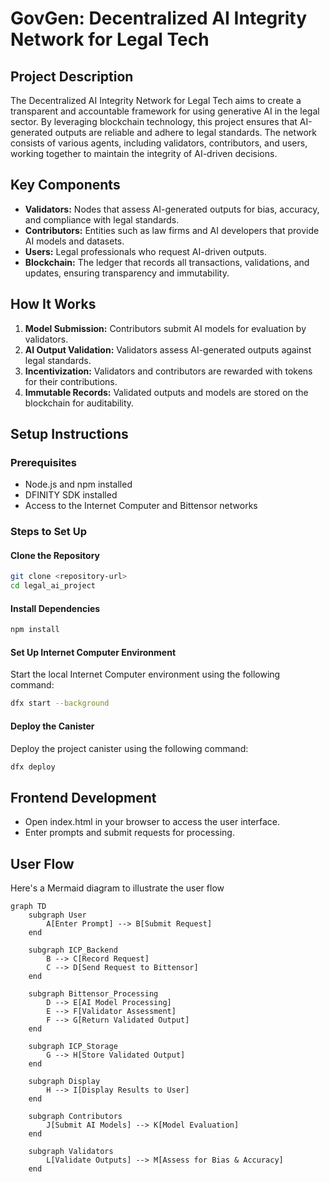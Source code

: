 # GovGen: Decentralized AI Integrity Network for Legal Tech

## Project Description
The Decentralized AI Integrity Network for Legal Tech aims to create a transparent and accountable framework for using generative AI in the legal sector. By leveraging blockchain technology, this project ensures that AI-generated outputs are reliable and adhere to legal standards. The network consists of various agents, including validators, contributors, and users, working together to maintain the integrity of AI-driven decisions.

## Key Components
- **Validators:** Nodes that assess AI-generated outputs for bias, accuracy, and compliance with legal standards.
- **Contributors:** Entities such as law firms and AI developers that provide AI models and datasets.
- **Users:** Legal professionals who request AI-driven outputs.
- **Blockchain:** The ledger that records all transactions, validations, and updates, ensuring transparency and immutability.

## How It Works
1. **Model Submission:** Contributors submit AI models for evaluation by validators.
2. **AI Output Validation:** Validators assess AI-generated outputs against legal standards.
3. **Incentivization:** Validators and contributors are rewarded with tokens for their contributions.
4. **Immutable Records:** Validated outputs and models are stored on the blockchain for auditability.

## Setup Instructions

### Prerequisites
- Node.js and npm installed
- DFINITY SDK installed
- Access to the Internet Computer and Bittensor networks

### Steps to Set Up

#### Clone the Repository
```bash
git clone <repository-url>
cd legal_ai_project
```

#### Install Dependencies
```bash
npm install
```

#### Set Up Internet Computer Environment
Start the local Internet Computer environment using the following command:
```bash
dfx start --background
```

#### Deploy the Canister
Deploy the project canister using the following command:
```bash
dfx deploy
```

## Frontend Development
- Open index.html in your browser to access the user interface.
- Enter prompts and submit requests for processing.

## User Flow
Here's a Mermaid diagram to illustrate the user flow
```mermaid
graph TD
    subgraph User
        A[Enter Prompt] --> B[Submit Request]
    end

    subgraph ICP_Backend
        B --> C[Record Request]
        C --> D[Send Request to Bittensor]
    end

    subgraph Bittensor_Processing
        D --> E[AI Model Processing]
        E --> F[Validator Assessment]
        F --> G[Return Validated Output]
    end

    subgraph ICP_Storage
        G --> H[Store Validated Output]
    end

    subgraph Display
        H --> I[Display Results to User]
    end

    subgraph Contributors
        J[Submit AI Models] --> K[Model Evaluation]
    end

    subgraph Validators
        L[Validate Outputs] --> M[Assess for Bias & Accuracy]
    end
```


